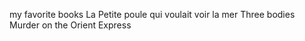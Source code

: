 my favorite books
La Petite poule qui voulait voir la mer
Three bodies
Murder on the Orient Express 